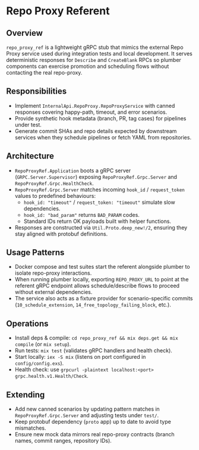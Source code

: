 # Repo Proxy Referent

## Overview
`repo_proxy_ref` is a lightweight gRPC stub that mimics the external Repo Proxy service used during integration tests and local development. It serves deterministic responses for `Describe` and `CreateBlank` RPCs so plumber components can exercise promotion and scheduling flows without contacting the real repo-proxy.

## Responsibilities
- Implement `InternalApi.RepoProxy.RepoProxyService` with canned responses covering happy-path, timeout, and error scenarios.
- Provide synthetic hook metadata (branch, PR, tag cases) for pipelines under test.
- Generate commit SHAs and repo details expected by downstream services when they schedule pipelines or fetch YAML from repositories.

## Architecture
- `RepoProxyRef.Application` boots a gRPC server (`GRPC.Server.Supervisor`) exposing `RepoProxyRef.Grpc.Server` and `RepoProxyRef.Grpc.HealthCheck`.
- `RepoProxyRef.Grpc.Server` matches incoming `hook_id` / `request_token` values to predefined behaviours:
  - `hook_id: "timeout"` / `request_token: "timeout"` simulate slow dependencies.
  - `hook_id: "bad_param"` returns `BAD_PARAM` codes.
  - Standard IDs return OK payloads built with helper functions.
- Responses are constructed via `Util.Proto.deep_new!/2`, ensuring they stay aligned with protobuf definitions.

## Usage Patterns
- Docker compose and test suites start the referent alongside plumber to isolate repo-proxy interactions.
- When running plumber locally, exporting `REPO_PROXY_URL` to point at the referent gRPC endpoint allows schedule/describe flows to proceed without external dependencies.
- The service also acts as a fixture provider for scenario-specific commits (`10_schedule_extension`, `14_free_topology_failing_block`, etc.).

## Operations
- Install deps & compile: `cd repo_proxy_ref && mix deps.get && mix compile` (or `mix setup`).
- Run tests: `mix test` (validates gRPC handlers and health check).
- Start locally: `iex -S mix` (listens on port configured in `config/config.exs`).
- Health check: use `grpcurl -plaintext localhost:<port> grpc.health.v1.Health/Check`.

## Extending
- Add new canned scenarios by updating pattern matches in `RepoProxyRef.Grpc.Server` and adjusting tests under `test/`.
- Keep protobuf dependency (`proto` app) up to date to avoid type mismatches.
- Ensure new mock data mirrors real repo-proxy contracts (branch names, commit ranges, repository IDs).
